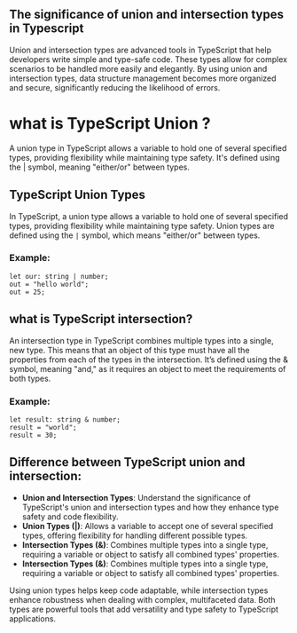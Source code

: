 
<!-- *************  < Blog -- 1 > ****** -->

## The significance of union and intersection types in Typescript

Union and intersection types are advanced tools in TypeScript that help developers write simple and type-safe code. These types allow for complex scenarios to be handled more easily and elegantly. By using union and intersection types, data structure management becomes more organized and secure, significantly reducing the likelihood of errors.

# what is TypeScript Union ?

A union type in TypeScript allows a variable to hold one of several specified types, providing flexibility while maintaining type safety. It's defined using the | symbol, meaning "either/or" between types.

## TypeScript Union Types

In TypeScript, a union type allows a variable to hold one of several specified types, providing flexibility while maintaining type safety. Union types are defined using the `|` symbol, which means "either/or" between types.

### Example:

```tsx
let our: string | number;
out = "hello world";
out = 25;

```

## what is TypeScript intersection?

An intersection type in TypeScript combines multiple types into a single, new type. This means that an object of this type must have all the properties from each of the types in the intersection. It’s defined using the & symbol, meaning "and," as it requires an object to meet the requirements of both types.

### Example:

```tsx
let result: string & number;
result = "world";
result = 30;

```

## Difference between TypeScript union and intersection:

- **Union and Intersection Types**: Understand the significance of TypeScript's union and intersection types and how they enhance type safety and code flexibility.
- **Union Types (|)**: Allows a variable to accept one of several specified types, offering flexibility for handling different possible types.
- **Intersection Types (&)**: Combines multiple types into a single type, requiring a variable or object to satisfy all combined types' properties.
- **Intersection Types (&)**: Combines multiple types into a single type, requiring a variable or object to satisfy all combined types' properties.

Using union types helps keep code adaptable, while intersection types enhance robustness when dealing with complex, multifaceted data. Both types are powerful tools that add versatility and type safety to TypeScript applications.

